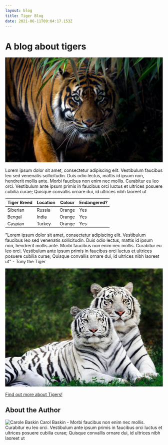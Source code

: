 ```yaml
---
layout: blog
title: Tiger Blog
date: 2021-06-11T09:04:17.153Z
---
```

# A blog about tigers

![Tiger hiding in leaves](/assets/img/uploads/tiger.jpeg)

Lorem ipsum dolor sit amet, consectetur adipiscing elit. Vestibulum faucibus leo sed venenatis sollicitudin. Duis odio lectus, mattis id ipsum non, hendrerit mollis ante. Morbi faucibus non enim nec mollis. Curabitur eu leo orci. Vestibulum ante ipsum primis in faucibus orci luctus et ultrices posuere cubilia curae; Quisque convallis ornare dui, id ultrices nibh laoreet ut

| **Tiger Breed** | **Location** | **Colour** | **Endangered?** |
| --------------- | ------------ | ---------- | --------------- |
| Siberian        | Russia       | Orange     | Yes             |
| Bengal          | India        | Orange     | Yes             |
| Caspian         | Turkey       | Orange     | Yes             |



"Lorem ipsum dolor sit amet, consectetur adipiscing elit. Vestibulum faucibus leo sed venenatis sollicitudin. Duis odio lectus, mattis id ipsum non, hendrerit mollis ante. Morbi faucibus non enim nec mollis. Curabitur eu leo orci. Vestibulum ante ipsum primis in faucibus orci luctus et ultrices posuere cubilia curae; Quisque convallis ornare dui, id ultrices nibh laoreet ut" - Tony the Tiger

![](/assets/img/uploads/tigers-2-.jpeg)

[Find out more about Tigers!](https://www.worldwildlife.org/species/tiger)

## About the Author

![Carole Baskin](https://media.vanityfair.com/photos/5f04a121184617200a49bbb3/master/pass/carole-baskin.jpg)
Carol Baskin - Morbi faucibus non enim nec mollis. Curabitur eu leo orci. Vestibulum ante ipsum primis in faucibus orci luctus et ultrices posuere cubilia curae; Quisque convallis ornare dui, id ultrices nibh laoreet ut